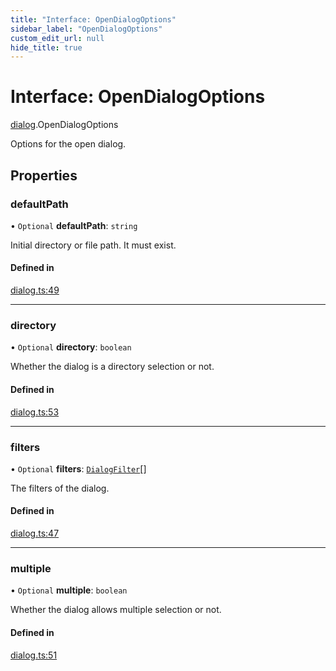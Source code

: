 ```yaml
---
title: "Interface: OpenDialogOptions"
sidebar_label: "OpenDialogOptions"
custom_edit_url: null
hide_title: true
---
```


# Interface: OpenDialogOptions

[dialog](../modules/dialog.md).OpenDialogOptions

Options for the open dialog.

## Properties

### defaultPath

• `Optional` **defaultPath**: `string`

Initial directory or file path. It must exist.

#### Defined in

[dialog.ts:49](https://github.com/tauri-apps/tauri/blob/e663bdd/tooling/api/src/dialog.ts#L49)

___

### directory

• `Optional` **directory**: `boolean`

Whether the dialog is a directory selection or not.

#### Defined in

[dialog.ts:53](https://github.com/tauri-apps/tauri/blob/e663bdd/tooling/api/src/dialog.ts#L53)

___

### filters

• `Optional` **filters**: [`DialogFilter`](dialog.dialogfilter.md)[]

The filters of the dialog.

#### Defined in

[dialog.ts:47](https://github.com/tauri-apps/tauri/blob/e663bdd/tooling/api/src/dialog.ts#L47)

___

### multiple

• `Optional` **multiple**: `boolean`

Whether the dialog allows multiple selection or not.

#### Defined in

[dialog.ts:51](https://github.com/tauri-apps/tauri/blob/e663bdd/tooling/api/src/dialog.ts#L51)
